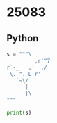 # 25083

## Python

```python
s = """\
         ,r'"7
r`-_   ,'  ,/
 \. ". L_r'
   `~\/
      |
      |\
"""

print(s)
```
